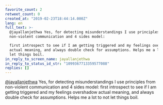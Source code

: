 ```yaml
---
favorite_count: 2
retweet_count: 0
created_at: "2019-02-23T18:44:14.000Z"
lang: en
full_text: >-
  @jayallanjethwa Yes, for detecting misunderstandings I use principles from
  non-violent communication and 4 sides model: 

  first introspect to see if I am getting triggered and my feelings overshadow
  actual meaning, and always double check for assumptions. Helps me a lot to not
  let things boil.
in_reply_to_screen_name: jayallanjethwa
in_reply_to_status_id_str: "1099367713359577088"
replies: []
---
```


[@jayallanjethwa](https://twitter.com/jayallanjethwa) Yes, for detecting
misunderstandings I use principles from non-violent communication and 4 sides
model: first introspect to see if I am getting triggered and my feelings
overshadow actual meaning, and always double check for assumptions. Helps me a
lot to not let things boil.
